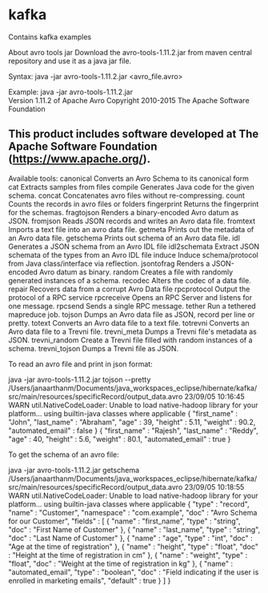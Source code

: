 # kafka
Contains kafka examples



About avro tools jar
Download the avro-tools-1.11.2.jar from maven central repository and use it as a java jar file.

Syntax:
java -jar avro-tools-1.11.2.jar <options> <avro_file.avro>

Example:
java -jar avro-tools-1.11.2.jar   
Version 1.11.2 of Apache Avro
Copyright 2010-2015 The Apache Software Foundation

This product includes software developed at
The Apache Software Foundation (https://www.apache.org/).
----------------
Available tools:
    canonical  Converts an Avro Schema to its canonical form
          cat  Extracts samples from files
      compile  Generates Java code for the given schema.
       concat  Concatenates avro files without re-compressing.
        count  Counts the records in avro files or folders
  fingerprint  Returns the fingerprint for the schemas.
   fragtojson  Renders a binary-encoded Avro datum as JSON.
     fromjson  Reads JSON records and writes an Avro data file.
     fromtext  Imports a text file into an avro data file.
      getmeta  Prints out the metadata of an Avro data file.
    getschema  Prints out schema of an Avro data file.
          idl  Generates a JSON schema from an Avro IDL file
 idl2schemata  Extract JSON schemata of the types from an Avro IDL file
       induce  Induce schema/protocol from Java class/interface via reflection.
   jsontofrag  Renders a JSON-encoded Avro datum as binary.
       random  Creates a file with randomly generated instances of a schema.
      recodec  Alters the codec of a data file.
       repair  Recovers data from a corrupt Avro Data file
  rpcprotocol  Output the protocol of a RPC service
   rpcreceive  Opens an RPC Server and listens for one message.
      rpcsend  Sends a single RPC message.
       tether  Run a tethered mapreduce job.
       tojson  Dumps an Avro data file as JSON, record per line or pretty.
       totext  Converts an Avro data file to a text file.
     totrevni  Converts an Avro data file to a Trevni file.
  trevni_meta  Dumps a Trevni file's metadata as JSON.
trevni_random  Create a Trevni file filled with random instances of a schema.
trevni_tojson  Dumps a Trevni file as JSON.


To read an avro file and print in json format:

java -jar avro-tools-1.11.2.jar tojson --pretty /Users/janaarthanm/Documents/java_workspaces_eclipse/hibernate/kafka/src/main/resources/specificRecord/output_data.avro
23/09/05 10:16:45 WARN util.NativeCodeLoader: Unable to load native-hadoop library for your platform... using builtin-java classes where applicable
{
  "first_name" : "John",
  "last_name" : "Abraham",
  "age" : 39,
  "height" : 5.11,
  "weight" : 90.2,
  "automated_email" : false
}
{
  "first_name" : "Rajesh",
  "last_name" : "Reddy",
  "age" : 40,
  "height" : 5.6,
  "weight" : 80.1,
  "automated_email" : true
}


To get the schema of an avro file:

java -jar avro-tools-1.11.2.jar getschema /Users/janaarthanm/Documents/java_workspaces_eclipse/hibernate/kafka/src/main/resources/specificRecord/output_data.avro
23/09/05 10:18:55 WARN util.NativeCodeLoader: Unable to load native-hadoop library for your platform... using builtin-java classes where applicable
{
  "type" : "record",
  "name" : "Customer",
  "namespace" : "com.example",
  "doc" : "Avro Schema for our Customer",
  "fields" : [ {
    "name" : "first_name",
    "type" : "string",
    "doc" : "First Name of Customer"
  }, {
    "name" : "last_name",
    "type" : "string",
    "doc" : "Last Name of Customer"
  }, {
    "name" : "age",
    "type" : "int",
    "doc" : "Age at the time of registration"
  }, {
    "name" : "height",
    "type" : "float",
    "doc" : "Height at the time of registration in cm"
  }, {
    "name" : "weight",
    "type" : "float",
    "doc" : "Weight at the time of registration in kg"
  }, {
    "name" : "automated_email",
    "type" : "boolean",
    "doc" : "Field indicating if the user is enrolled in marketing emails",
    "default" : true
  } ]
}
